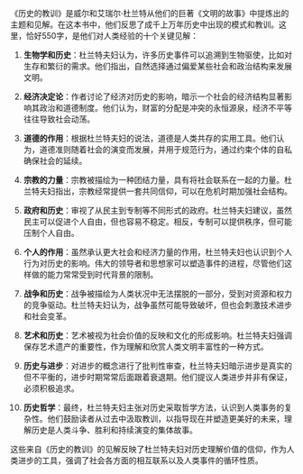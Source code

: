 《历史的教训》是威尔和艾瑞尔·杜兰特从他们的巨著《文明的故事》中提炼出的主题和见解。在这本书中，他们反思了成千上万年历史中出现的模式和教训。这里，恰好550字，是他们对人类经验的十个关键见解：

1. **生物学和历史**：杜兰特夫妇认为，许多历史事件可以追溯到生物驱使，比如对生存和繁衍的需求。他们指出，自然选择通过偏爱某些社会和政治结构来发展文明。

2. **经济决定论**：作者讨论了经济对历史的影响，暗示一个社会的经济结构显著影响其政治和道德制度。他们认为，财富的分配是冲突的永恒源泉，经济不平等往往导致社会动荡。

3. **道德的作用**：根据杜兰特夫妇的说法，道德是人类共存的实用工具。他们认为，道德准则随着社会的演变而发展，并用于规范行为，通过约束个体的自私确保社会的延续。

4. **宗教的力量**：宗教被描绘为一种团结力量，具有将社会联系在一起的力量。杜兰特夫妇指出，宗教经常提供一套共同信仰，可以在危机时期加强社会结构。

5. **政府和历史**：审视了从民主到专制等不同形式的政府。杜兰特夫妇建议，虽然民主可以促进个人自由，但也容易不稳定。相反，专制可以提供秩序，但可能压制个人自由。

6. **个人的作用**：虽然承认更大社会和经济力量的作用，杜兰特夫妇也认识到个人行为对历史的影响。伟大的领导者和思想家可以塑造事件的进程，尽管他们这样做的能力常常受到时代背景的限制。

7. **战争和历史**：战争被描绘为人类状况中无法摆脱的一部分，受到对资源和权力的竞争驱动。杜兰特夫妇认为，战争虽然可能导致破坏，但也会刺激技术进步和社会变革。

8. **艺术和历史**：艺术被视为社会价值的反映和文化的形成影响。杜兰特夫妇强调保存艺术遗产的重要性，作为理解和欣赏人类文明丰富性的一种方式。

9. **历史与进步**：对进步的概念进行了批判性审查，杜兰特夫妇暗示进步是真实的但不平衡的，进步时期常常后面跟着衰退期。他们提议人类进步并非有保证，必须积极追求。

10. **历史哲学**：最终，杜兰特夫妇主张对历史采取哲学方法，认识到人类事务的复杂性。他们鼓励读者从过去中汲取教训，以指导现在并塑造更美好的未来，理解历史是人类斗争、胜利和持续演变的集体故事。

这些来自《历史的教训》的见解反映了杜兰特夫妇对历史理解价值的信仰，作为人类进步的工具，强调了社会各方面的相互联系以及人类事件的循环性质。